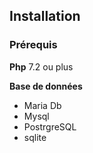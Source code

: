 ## Installation

### Prérequis

**Php**
  7.2 ou plus

**Base de données**
- Maria Db 
- Mysql
- PostrgreSQL
- sqlite 

